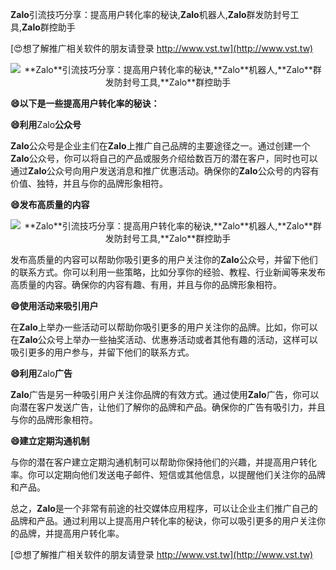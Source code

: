 **Zalo**引流技巧分享：提高用户转化率的秘诀,**Zalo**机器人,**Zalo**群发防封号工具,**Zalo**群控助手

[😍想了解推广相关软件的朋友请登录 http://www.vst.tw](http://www.vst.tw)

 <center><img src="https://vst.tw/MP4/tuiguang/png/3.png" alt="**Zalo**引流技巧分享：提高用户转化率的秘诀,**Zalo**机器人,**Zalo**群发防封号工具,**Zalo**群控助手"></center>

**😄以下是一些提高用户转化率的秘诀：**

**😄利用**Zalo**公众号**

**Zalo**公众号是企业主们在**Zalo**上推广自己品牌的主要途径之一。通过创建一个**Zalo**公众号，你可以将自己的产品或服务介绍给数百万的潜在客户，同时也可以通过**Zalo**公众号向用户发送消息和推广优惠活动。确保你的**Zalo**公众号的内容有价值、独特，并且与你的品牌形象相符。

**😄发布高质量的内容**

 <center><img src="https://vst.tw/MP4/tuiguang/png/3.png" alt="**Zalo**引流技巧分享：提高用户转化率的秘诀,**Zalo**机器人,**Zalo**群发防封号工具,**Zalo**群控助手"></center>

发布高质量的内容可以帮助你吸引更多的用户关注你的**Zalo**公众号，并留下他们的联系方式。你可以利用一些策略，比如分享你的经验、教程、行业新闻等来发布高质量的内容。确保你的内容有趣、有用，并且与你的品牌形象相符。

**😄使用活动来吸引用户**

在**Zalo**上举办一些活动可以帮助你吸引更多的用户关注你的品牌。比如，你可以在**Zalo**公众号上举办一些抽奖活动、优惠券活动或者其他有趣的活动，这样可以吸引更多的用户参与，并留下他们的联系方式。

**😄利用**Zalo**广告**

**Zalo**广告是另一种吸引用户关注你品牌的有效方式。通过使用**Zalo**广告，你可以向潜在客户发送广告，让他们了解你的品牌和产品。确保你的广告有吸引力，并且与你的品牌形象相符。

**😄建立定期沟通机制**

与你的潜在客户建立定期沟通机制可以帮助你保持他们的兴趣，并提高用户转化率。你可以定期向他们发送电子邮件、短信或其他信息，以提醒他们关注你的品牌和产品。

总之，**Zalo**是一个非常有前途的社交媒体应用程序，可以让企业主们推广自己的品牌和产品。通过利用以上提高用户转化率的秘诀，你可以吸引更多的用户关注你的品牌，并提高用户转化率。

[😍想了解推广相关软件的朋友请登录 http://www.vst.tw](http://www.vst.tw)



